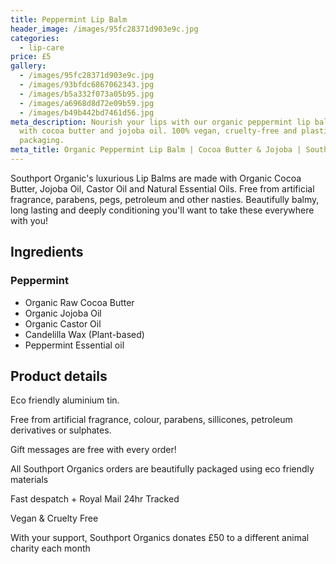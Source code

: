 ```yaml
---
title: Peppermint Lip Balm
header_image: /images/95fc28371d903e9c.jpg
categories:
  - lip-care
price: £5
gallery:
  - /images/95fc28371d903e9c.jpg
  - /images/93bfdc6867062343.jpg
  - /images/b5a332f073a05b95.jpg
  - /images/a6968d8d72e09b59.jpg
  - /images/b49b442bd7461d56.jpg
meta_description: Nourish your lips with our organic peppermint lip balm made
  with cocoa butter and jojoba oil. 100% vegan, cruelty-free and plastic-free
  packaging.
meta_title: Organic Peppermint Lip Balm | Cocoa Butter & Jojoba | Southport Organics
---
```

Southport Organic's luxurious Lip Balms are made with Organic Cocoa Butter, Jojoba Oil, Castor Oil and Natural Essential Oils. Free from artificial fragrance, parabens, pegs, petroleum and other nasties. Beautifully balmy, long lasting and deeply conditioning you'll want to take these everywhere with you!

## Ingredients

### Peppermint

- Organic Raw Cocoa Butter
- Organic Jojoba Oil
- Organic Castor Oil
- Candelilla Wax (Plant-based)
- Peppermint Essential oil

## Product details

Eco friendly aluminium tin.

Free from artificial fragrance, colour, parabens, sillicones, petroleum derivatives or sulphates.

Gift messages are free with every order!

All Southport Organics orders are beautifully packaged using eco friendly materials

Fast despatch + Royal Mail 24hr Tracked

Vegan & Cruelty Free

With your support, Southport Organics donates £50 to a different animal charity each month
